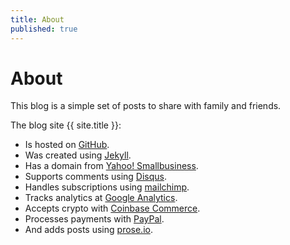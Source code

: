 ```yaml
---
title: About
published: true
---
```

# About

This blog is a simple set of posts to share with family and friends.

The blog site {{ site.title }}:
- Is hosted on [GitHub](https://www.github.com). 
- Was created using [Jekyll](https://jekyllrb.com). 
- Has a domain from [Yahoo! Smallbusiness](https://smallbusiness.yahoo.com). 
- Supports comments using [Disqus](https://disqus.com). 
- Handles subscriptions using [mailchimp](https://mailchimp.com). 
- Tracks analytics at [Google Analytics](https://analytics.google.com).
- Accepts crypto with [Coinbase Commerce](https://commerce.coinbase.com).
- Processes payments with [PayPal](https://paypal.com).
- And adds posts using [prose.io](https://prose.io).

